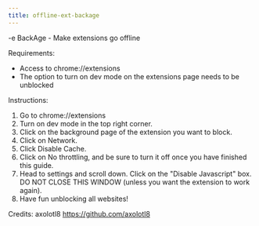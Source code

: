 ```yaml
---
title: offline-ext-backage
---
```


-e 
BackAge - Make extensions go offline

Requirements:
- Access to chrome://extensions
- The option to turn on dev mode on the extensions page needs to be unblocked

Instructions:
1. Go to chrome://extensions
2. Turn on dev mode in the top right corner.
3. Click on the background page of the extension you want to block.
4. Click on Network.
5. Click Disable Cache.
6. Click on No throttling, and be sure to turn it off once you have finished this guide.
7. Head to settings and scroll down. Click on the "Disable Javascript" box. DO NOT CLOSE THIS WINDOW (unless you want the extension to work again).
8. Have fun unblocking all websites!

Credits:
axolotl8
https://github.com/axolotl8
